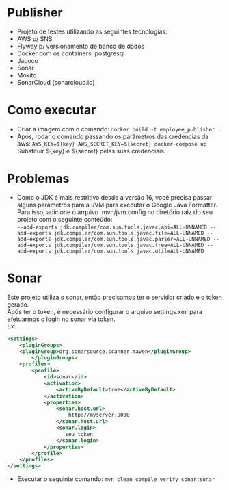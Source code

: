 # Publisher
* Projeto de testes utilizando as seguintes tecnologias:
* AWS p/ SNS
* Flyway p/ versionamento de banco de dados
* Docker com os containers: postgresql
* Jacoco
* Sonar
* Mokito
* SonarCloud (sonarcloud.io)

# Como executar
- Criar a imagem com o comando: `docker build -t employee_publisher .`
- Após, rodar o comando passando os parâmetros das credencias da aws: `AWS_KEY=${key} AWS_SECRET_KEY=${secret} docker-compose up` <br>
Substituir ${key} e ${secret} pelas suas credenciais.

# Problemas
- Como o JDK é mais restritivo desde a versão 16, você precisa passar alguns parâmetros para a JVM para executar o Google Java Formatter. Para isso, adicione o arquivo .mvn/jvm.config no diretório raiz do seu projeto com o seguinte conteúdo: <br>
`--add-exports jdk.compiler/com.sun.tools.javac.api=ALL-UNNAMED --add-exports jdk.compiler/com.sun.tools.javac.file=ALL-UNNAMED --add-exports jdk.compiler/com.sun.tools.javac.parser=ALL-UNNAMED --add-exports jdk.compiler/com.sun.tools.javac.tree=ALL-UNNAMED --add-exports jdk.compiler/com.sun.tools.javac.util=ALL-UNNAMED `
# Sonar
Este projeto utiliza o sonar, então precisamos ter o servidor criado  e o token gerado. <br>
Após ter o token, é necessário configurar o arquivo settings.xml para efetuarmos o login no sonar via token. <br>
Ex: <br>
```xml
<settings>
    <pluginGroups>
    <pluginGroup>org.sonarsource.scanner.maven</pluginGroup>
        </pluginGroups>
    <profiles>
        <profile>
            <id>sonar</id>
            <activation>
                <activeByDefault>true</activeByDefault>
            </activation>
            <properties>
                <sonar.host.url>
                    http://myserver:9000
                </sonar.host.url>
                <sonar.login>
                   seu_token
                </sonar.login>
            </properties>
        </profile>
    </profiles>
</settings>
```
- Executar o seguinte comando: `mvn clean compile verify sonar:sonar`